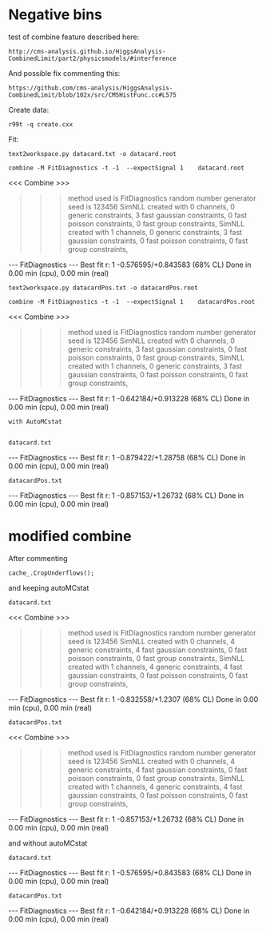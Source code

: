 Negative bins
====

test of combine feature described here:

    http://cms-analysis.github.io/HiggsAnalysis-CombinedLimit/part2/physicsmodels/#interference


And possible fix commenting this:
    
    https://github.com/cms-analysis/HiggsAnalysis-CombinedLimit/blob/102x/src/CMSHistFunc.cc#L575
    
    

    
    
Create data:

    r99t -q create.cxx
    
    
Fit:

    text2workspace.py datacard.txt -o datacard.root
              
    combine -M FitDiagnostics -t -1  --expectSignal 1    datacard.root
    
    

 <<< Combine >>> 
>>> method used is FitDiagnostics
>>> random number generator seed is 123456
SimNLL created with 0 channels, 0 generic constraints, 3 fast gaussian constraints, 0 fast poisson constraints, 0 fast group constraints, 
SimNLL created with 1 channels, 0 generic constraints, 3 fast gaussian constraints, 0 fast poisson constraints, 0 fast group constraints, 

 --- FitDiagnostics ---
Best fit r: 1  -0.576595/+0.843583  (68% CL)
Done in 0.00 min (cpu), 0.00 min (real)
    


    
    
    text2workspace.py datacardPos.txt -o datacardPos.root
              
    combine -M FitDiagnostics -t -1  --expectSignal 1    datacardPos.root

    
 <<< Combine >>> 
>>> method used is FitDiagnostics
>>> random number generator seed is 123456
SimNLL created with 0 channels, 0 generic constraints, 3 fast gaussian constraints, 0 fast poisson constraints, 0 fast group constraints, 
SimNLL created with 1 channels, 0 generic constraints, 3 fast gaussian constraints, 0 fast poisson constraints, 0 fast group constraints, 

 --- FitDiagnostics ---
Best fit r: 1  -0.642184/+0.913228  (68% CL)
Done in 0.00 min (cpu), 0.00 min (real)




    with AutoMCstat

    
    datacard.txt 
    
    
 --- FitDiagnostics ---
Best fit r: 1  -0.879422/+1.28758  (68% CL)
Done in 0.00 min (cpu), 0.00 min (real)


    datacardPos.txt 

 --- FitDiagnostics ---
Best fit r: 1  -0.857153/+1.26732  (68% CL)
Done in 0.00 min (cpu), 0.00 min (real)



modified combine
====

After commenting 

    cache_.CropUnderflows();

and keeping autoMCstat


    datacard.txt 

 <<< Combine >>> 
>>> method used is FitDiagnostics
>>> random number generator seed is 123456
SimNLL created with 0 channels, 4 generic constraints, 4 fast gaussian constraints, 0 fast poisson constraints, 0 fast group constraints, 
SimNLL created with 1 channels, 4 generic constraints, 4 fast gaussian constraints, 0 fast poisson constraints, 0 fast group constraints, 

 --- FitDiagnostics ---
Best fit r: 1  -0.832558/+1.2307  (68% CL)
Done in 0.00 min (cpu), 0.00 min (real)
    
    
    datacardPos.txt 

 <<< Combine >>> 
>>> method used is FitDiagnostics
>>> random number generator seed is 123456
SimNLL created with 0 channels, 4 generic constraints, 4 fast gaussian constraints, 0 fast poisson constraints, 0 fast group constraints, 
SimNLL created with 1 channels, 4 generic constraints, 4 fast gaussian constraints, 0 fast poisson constraints, 0 fast group constraints, 

 --- FitDiagnostics ---
Best fit r: 1  -0.857153/+1.26732  (68% CL)
Done in 0.00 min (cpu), 0.00 min (real)








and without autoMCstat

    datacard.txt 
    
  --- FitDiagnostics ---
Best fit r: 1  -0.576595/+0.843583  (68% CL)
Done in 0.00 min (cpu), 0.00 min (real)



    datacardPos.txt 

 --- FitDiagnostics ---
Best fit r: 1  -0.642184/+0.913228  (68% CL)
Done in 0.00 min (cpu), 0.00 min (real)

